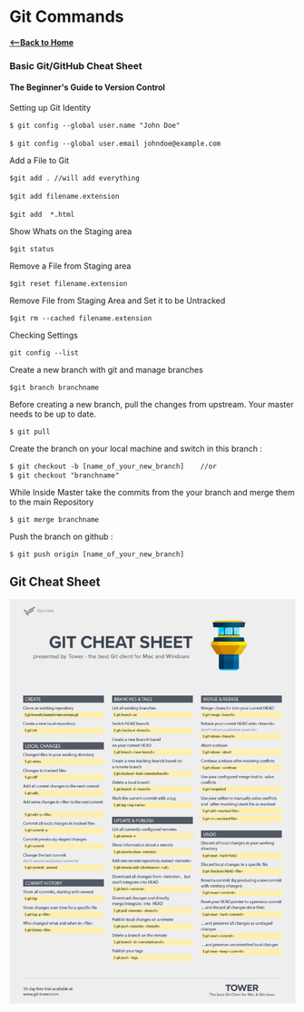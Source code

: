 # Git Commands  
#### [<--Back to Home](../Readme.md)

### Basic Git/GitHub Cheat Sheet
#### The Beginner's Guide to Version Control

Setting up Git  Identity

```
$ git config --global user.name "John Doe"

$ git config --global user.email johndoe@example.com
```
Add a File to Git

```
$git add . //will add everything

$git add filename.extension

$git add  *.html
```

Show Whats on the Staging area

```
$git status
```

Remove a File from Staging area 

```
$git reset filename.extension
```

Remove File from Staging Area and Set it to be Untracked
```
$git rm --cached filename.extension
```
Checking Settings
```
git config --list
```

Create a new branch with git and manage branches
```
$git branch branchname
```




Before creating a new branch, pull the changes from upstream. Your master needs to be up to date.

```
$ git pull
```
Create the branch on your local machine and switch in this branch :
```
$ git checkout -b [name_of_your_new_branch]    //or
$ git checkout "branchname"

```
While Inside Master take the commits from the your branch and merge them to the main Repository

```
$ git merge branchname
```
Push the branch on github :

```
$ git push origin [name_of_your_new_branch]
```

## Git Cheat Sheet 
![](git-cheat-sheet-large01.png)


